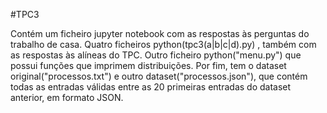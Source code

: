#TPC3

Contém um ficheiro jupyter notebook com as respostas às perguntas do trabalho de casa. Quatro ficheiros python(tpc3(a|b|c|d).py) , também com as respostas às alíneas do TPC. Outro ficheiro python("menu.py") que possui funções que imprimem distribuições. Por fim, tem o dataset original("processos.txt") e outro dataset("processos.json"), que contém todas as entradas válidas entre as 20 primeiras entradas do dataset anterior, em formato JSON.